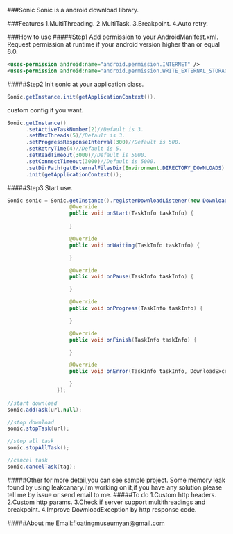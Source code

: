 ###Sonic
Sonic is a android download library.

###Features
1.MultiThreading.
2.MultiTask.
3.Breakpoint.
4.Auto retry.

###How to use
#####Step1
Add permission to your AndroidManifest.xml.
Request permission at runtime if your android version higher than or equal 6.0.
```xml
<uses-permission android:name="android.permission.INTERNET" />
<uses-permission android:name="android.permission.WRITE_EXTERNAL_STORAGE" />
```
#####Step2
Init sonic at your application class.
```java
Sonic.getInstance.init(getApplicationContext()).
```
custom config if you want.
```java
Sonic.getInstance()
      .setActiveTaskNumber(2)//Default is 3.
      .setMaxThreads(5)//Default is 3.
      .setProgressResponseInterval(300)//Default is 500.
      .setRetryTime(4)//Default is 5.
      .setReadTimeout(3000)//Default is 5000.
      .setConnectTimeout(3000)//Default is 5000.
      .setDirPath(getExternalFilesDir(Environment.DIRECTORY_DOWNLOADS).getAbsolutePath())//Default is sdcard/Download
      .init(getApplicationContext());
```
#####Step3
Start use.
```java
Sonic sonic = Sonic.getInstance().registerDownloadListener(new DownloadListener(){
                    @Override
                    public void onStart(TaskInfo taskInfo) {
                        
                    }

                    @Override
                    public void onWaiting(TaskInfo taskInfo) {

                    }

                    @Override
                    public void onPause(TaskInfo taskInfo) {

                    }

                    @Override
                    public void onProgress(TaskInfo taskInfo) {

                    }

                    @Override
                    public void onFinish(TaskInfo taskInfo) {

                    }

                    @Override
                    public void onError(TaskInfo taskInfo, DownloadException downloadException) {

                    }
				});
                
//start download
sonic.addTask(url,null);

//stop download
sonic.stopTask(url);

//stop all task
sonic.stopAllTask();

//cancel task
sonic.cancelTask(tag);
```
#####Other
for more detail,you can see sample project.
Some memory leak found by using leakcanary.i'm working on it,if you have any solution.please tell me by issue or send email to me.
#####To do
1.Custom http headers.
2.Custom http params.
3.Check if server support multithreadings and breakpoint.
4.Improve DownloadException by http response code.

#####About me
Email:[floatingmuseumyan@gmail.com](floatingmuseumyan@gmail.com)
